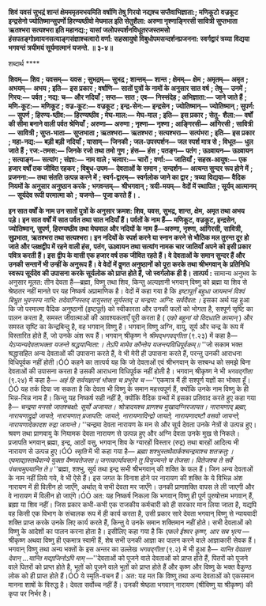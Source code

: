**शिवं यवसं सुभद्रं शान्तं क्षेमममृतमभयमिति वर्षाणि तेषु गिरयो नद्यश्च सप्तैवाभिज्ञाता:; मणिकूटो** **वज्रकूट इन्द्रसेनो ज्योतिष्मान्सुपर्णो हिरण्यष्ठीवो मेघमाल इति सेतुशैला: अरुणा नृश्णाङ्गिरसी सावित्री** **सुप्तभाता ऋतश्भरा सत्यश्भरा इति महानद्य:; यासां जलोपस्पर्शनविधूतरजस्तमसो** **हंसपतङ्गोध्र्वायनसत्याङ्गसंज्ञाश्चत्वारो वर्णा: सहस्रायुषो विबुधोपमसन्दर्शनप्रजनना: स्वर्गद्वारं त्रय्या** **विद्यया भगवन्तं त्रयीमयं सूर्यमात्मानं यजन्ते. ॥ ३-४॥** 

शब्दार्थ **** 

**शिवम्—** **शिव** **; यवसम्—** **यवस** **; सुभद्रम्—** **सुभद्र** **; शान्तम्—** **शान्त** **; क्षेमम्—** **क्षेम** **; अमृतम्—** **अमृत** **; अभयम्—** **अभय** **; इति—** **इस प्रकार** **; वर्षाणि—** **सातों पुत्रों के नामों के अनुसार सात वर्ष** **; तेषु—** **उनमें** **; गिरय:—** **पर्वत** **; नद्य: च—** **और नदियाँ** **; सप्त—** **सात** **; एव—** **निस्संदेह** **; अभिज्ञाता:—** **जाने जाते हैं** **; मणि-कूट:—** **मणिकूट** **; वज्र-कूट:—** **वज्रकूट** **; इन्द्र-सेन:—** **इन्द्रसेन** **;** **ज्योतिष्मान्—** **ज्योतिष्मान्** **; सुपर्ण:—** **सुपर्ण** **; हिरण्य-ष्ठीव:—** **हिरण्यष्ठीव** **; मेघ-माल:—** **मेघ-माल** **; इति—** **इस प्रकार** **; सेतु-** **शैला:—** **वर्षों की सीमा बनाने वाली पर्वत श्रेणियाँ** **; अरुणा—** **अरुणा** **; नृश्णा—** **नृश्णा** **; आङ्गिरसी—** **आंगिरसी** **; सावित्री—** **सावित्री** **; सुप्त-भाता—** **सुप्तभाता** **; ऋतश्भरा—** **ऋतश्भरा** **; सत्यश्भरा—** **सत्यंभरा** **; इति—** **इस प्रकार** **; महा-नद्य:—** **बड़ी बड़ी** **नदियाँ** **; यासाम्—** **जिनकी** **; जल-उपस्पर्शन—** **जल स्पर्श मात्र से** **; विधूत—** **धुल जाते हैं** **; रज:-तमस:—** **जिनके रजो तथा तमो** **गुण** **; हंस—** **हंस** **; पतङ्ग—** **पतंग** **; ऊध्र्वायन—** **ऊध्र्वायन** **; सत्याङ्ग—** **सत्यांग** **; संज्ञा:—** **नाम वाले** **; चत्वार:—** **चारों** **; वर्णा:—** **जातियाँ** **; सहस्र-आयुष:—** **एक हजार वर्षों तक जीवित रहकर** **; विबुध-उपम—** **देवताओं के समान** **; सन्दर्शन—** **अत्यन्त सुन्दर** **रूप होने में** **; प्रजनना:—** **तथा संतति उत्पन्न करने में** **; स्वर्ग-द्वारम्—** **स्वर्गलोक जाने का द्वार** **; त्रय्या विद्यया—** **वैदिक नियमों के** **अनुसार अनुष्ठान करके** **; भगवन्तम्—** **श्रीभगवान्** **; त्रयी-मयम्—** **वेदों में स्थापित** **; सूर्यम् आत्मानम्—** **सूर्यदेव रूपी परमात्मा को** **;** **यजन्ते—** **पूजा करते हैं।** **.** 

**इन सात वर्षों के नाम उन सातों पुत्रों के अनुसार क्रमश: शिव, यवस, सुभद्र, शान्त, क्षेम,** **अमृत तथा अभय पड़े। इन सात वर्षों में सात पर्वत तथा सात नदियाँ हैं। पर्वतों के नाम हैं—** **मणिकूट, वज्रकूट, इन्द्रसेन, ज्योतिष्मान्, सुपर्ण, हिरण्यष्ठीव तथा मेघमाल और नदियों के नाम** **हैं—अरुणा, नृश्णा, आंगिरसी, सावित्री, सुप्रभाता, ऋतश्भरा तथा सत्यश्भरा। इन नदियों के** **स्पर्श करने या स्नान करने से भौतिक मल तुरन्त दूर हो जाते और प्लक्षद्वीप में रहने वाली हंस,** **पतंग, ऊध्र्वायन तथा सत्यांग नामक चार जातियाँ अपने को इसी प्रकार पवित्र करती हैं। इस** **द्वीप के वासी एक हजार वर्ष तक जीवित रहते हैं। वे देवताओं के समान सुन्दर हैं और उनकी** **सन्तानें भी उन्हीं के अनुरूप हैं। वे वेदों में वॢणत अनुष्ठानों को पूरा करके तथा श्रीभगवान् के** **प्रतिनिधि स्वरूप सूर्यदेव की उपासना करके सूर्यलोक को प्राप्त होते हैं, जो स्वर्गलोक ही है।** **तात्पर्य :** सामान्य अनुभव के अनुसार मूलत: तीन देवता हैं—ब्रह्मा, विष्णु तथा शिव, किन्तु अल्पज्ञानी भगवान् विष्णु को ब्रह्मा या शिव से श्रेष्ठतर नहीं मानते पर यह निष्कर्ष अप्रामाणिक है। वेदों में कहा गया है कि *इष्टापूर्तं बहुधा जायमानं विश्वं बिभॢत भुवनस्य नाभि: तदेवाग्निस्तद् वायुस्तत्* *सूर्यस्तद् उ चन्द्रमा: अग्नि: सर्वदैवत:।* इसका अर्थ यह हुआ कि जो परमात्मा वैदिक अनुष्ठानों (इष्टपूर्त) को स्वीकारता और उनकी फलों को भोगता है, सश्पूर्ण सृष्टि का पालन करता है, समस्त जीवात्माओं की आवश्यकताएँ पूरी करता है ( *एको बहूनां यो विदधाति कामान्* ) और समस्त सृष्टि का केन्द्रबिन्दु है, वह भगवान् विष्णु हैं। भगवान् विष्णु अग्नि, वायु, सूर्य और चन्द्र के रूप में विस्तारित होते हैं, जो उनके अंश रूप हैं। भगवान् श्रीकृष्ण ने *श्रीमद्भगवद्गीता* (९.२३) में कहा है— *येऽप्यन्यदेवताभक्ता यजन्ते श्रद्धयान्विता:।* *तेऽपि मामेव कौन्तेय यजन्त्यविधिपूर्वकम्॥* ''जो सकाम भक्त श्रद्धासहित अन्य देवताओं की उपासना करते हैं, वे भी मेरी ही उपासना करते हैं, परन्तु उनकी आराधना विधिपूर्वक नहीं होती।ÓÓ कहने का तात्पर्य यह कि जो देवताओं एवं श्रीभगवान् के सश्बन्ध को समझे बिना देवताओं की उपासना करता है उसकी आराधना विधिपूर्वक नहीं होती है। भगवान् श्रीकृष्ण ने भी *भगवद्गीता* (९.२४) में कहा है— *अहं हि सर्वयज्ञानां भोक्ता च* *प्रभुरेव च* —''एकमात्र मैं ही सश्पूर्ण यज्ञों का भोक्ता हूँ।ÓÓ यह तर्क दिया जा सकता है कि देवता भी विष्णु के समान महत्त्वपूर्ण हैं, क्योंकि उनके नाम विष्णु के ही भिन्न-भिन्न नाम हैं। किन्तु यह निष्कर्ष सही नहीं है, क्योंकि वैदिक ग्रन्थों में इसका प्रतिवाद करते हुए कहा गया है— *चन्द्रमा मनसो जातश्चक्षो: सूर्यो अजायत। श्रोत्रादयश्च प्राणश्च मुखादग्निरजायत। नारायणाद् ब्रह्मा,* *नारायणाद्रुद्रो जायते, नारायणात् प्रजापति: जायते, नारायणादिन्द्रो जायते, नारायणादष्टौ वसवो जायन्ते,* *नारायणादेकादश रुद्रा जायन्ते।* ''चन्द्रमा देवता नारायण के मन से और सूर्य देवता उनके नेत्रों से उत्पन्न हुए। श्रवण तथा प्राणवायु के नियामक देवता नारायण से उत्पन्न हुए और अग्नि देवता उनके मुख से निकले। प्रजापति भगवान् ब्रह्मा, इन्द्र, आठों वसु, भगवान् शिव के ग्यारहों विस्तार (रुद्र) तथा बारहों आदित्य भी नारायण से उत्पन्न हुए।ÓÓ *स्मृति* में भी कहा गया है— *ब्रह्मा शश्भुस्तथैवार्कश्चन्द्रमाश्च शतक्रतु:।* *एवमाद्यास्तथैवान्ये युक्ता वैष्णवतेजसा॥* *जगत्कार्यावसाने तु वियुज्यन्ते च तेजसा।* *वितेजश्च ते सर्वे पंचत्वमुपयान्ति ते॥* ''ब्रह्मा, शश्भु, सूर्य तथा इन्द्र सभी श्रीभगवान् की शक्ति के फल हैं। जिन अन्य देवताओं के नाम नहीं लिये गये, वे भी ऐसे हैं। इस जगत के विनाश होने पर नारायण की शक्ति के ये विभिन्न अंश नारायण में ही विलीन हो जाएँगे, अर्थात् ये सभी देवता मर जाएँगे। उनकी प्राणशक्ति वापस ले ली जाएगी और वे नारायण में विलीन हो जाएंगे।ÓÓ अत: यह निष्कर्ष निकला कि भगवान् विष्णु ही पूर्ण पुरुषोत्तम भगवान् हैं, ब्रह्मा या शिव नहीं। जिस प्रकार कभी-कभी एक राजकीय कर्मचारी को ही सरकार मान लिया जाता है, यद्यपि वह किसी एक विभाग के संचालक रूप में ही कार्य करता है, उसी प्रकार सारे देवता भगवान् विष्णु से न्यायवादी शक्ति प्राप्त करके उनके लिए कार्य करते हैं, किन्तु वे उनके समान शक्तिमान नहीं होते। सभी देवताओं को विष्णु के आदेशों का पालन करना होता है। इसीलिए कहा गया है कि *एकले ईश्वर कृष्ण, आर सब* *भृत्य* —श्रीकृष्ण अथवा विष्णु ही एकमात्र स्वामी हैं, शेष सभी उनकी आज्ञा का पालन करने वाले आज्ञाकारी सेवक हैं। भगवान् विष्णु तथा अन्य भक्तों के इस अन्तर का उल्लेख *भगवद्गीता* (९.२) में भी हुआ है— *यान्ति देवव्रता देवान् ...यान्ति मद्याजिनोऽपि माम्* —''देवताओं को पूजने वाले देवताओं को प्राप्त होते हैं, पितरों को पूजने वाले पितरों को प्राप्त होते है, भूतों को पूजने वाले भूतों को प्राप्त होते हैं और कृष्ण और विष्णु के भक्त वैकुण्ठ लोक को ही प्राप्त होते हैं।ÓÓ ये स्मृति-वचन हैं। अत: यह मत कि विष्णु तथा अन्य देवताओं को एकसमान मानना शाषों के विरुद्ध है। देवता सर्वोच्च नहीं हैं। उनकी श्रेष्ठता भगवान् नारायण (श्रीविष्णु या श्रीकृष्ण) की कृपा पर निर्भर है।  
